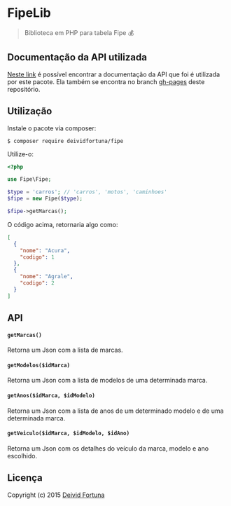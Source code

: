 # FipeLib
> Biblioteca em PHP para tabela Fipe :moneybag:

## Documentação da API utilizada

[Neste link](http://deividfortuna.github.io/fipe/) é possível encontrar a documentação da API que foi é utilizada por este pacote. Ela também se encontra no branch [gh-pages](https://github.com/deividfortuna/fipe/tree/gh-pages) deste repositório.

## Utilização

Instale o pacote via composer:

```
$ composer require deividfortuna/fipe
```

Utilize-o:

~~~php
<?php

use Fipe\Fipe;

$type = 'carros'; // 'carros', 'motos', 'caminhoes'
$fipe = new Fipe($type);

$fipe->getMarcas();
~~~

O código acima, retornaria algo como:

~~~json
[
  {
    "nome": "Acura",
    "codigo": 1
  },
  {
    "nome": "Agrale",
    "codigo": 2
  }
]
~~~

## API

#### `getMarcas()`
Retorna um Json com a lista de marcas.

#### `getModelos($idMarca)`
Retorna um Json com a lista de modelos de uma determinada marca.

#### `getAnos($idMarca, $idModelo)`
Retorna um Json com a lista de anos de um determinado modelo e de uma determinada marca.

#### `getVeiculo($idMarca, $idModelo, $idAno)`
Retorna um Json com os detalhes do veículo da marca, modelo e ano escolhido.

## Licença

Copyright (c) 2015 [Deivid Fortuna](https://github.com/deividfortuna/fipe/blob/master/LICENSE.md)